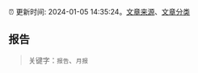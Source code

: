:alarm_clock: 更新时间: 2024-01-05 14:35:24。[文章来源](/README.md)、[文章分类](/TAGS.md)

## 报告


> 关键字：`报告`、`月报`




